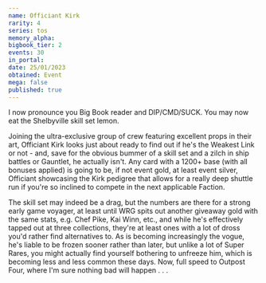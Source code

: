 ```yaml
---
name: Officiant Kirk
rarity: 4
series: tos
memory_alpha:
bigbook_tier: 2
events: 30
in_portal:
date: 25/01/2023
obtained: Event
mega: false
published: true
---
```


I now pronounce you Big Book reader and DIP/CMD/SUCK. You may now eat the Shelbyville skill set lemon.

Joining the ultra-exclusive group of crew featuring excellent props in their art, Officiant Kirk looks just about ready to find out if he's the Weakest Link or not - and, save for the obvious bummer of a skill set and a zilch in ship battles or Gauntlet, he actually isn't. Any card with a 1200+ base (with all bonuses applied) is going to be, if not event gold, at least event silver, Officiant showcasing the Kirk pedigree that allows for a really deep shuttle run if you're so inclined to compete in the next applicable Faction. 

The skill set may indeed be a drag, but the numbers are there for a strong early game voyager, at least until WRG spits out another giveaway gold with the same stats, e.g. Chef Pike, Kai Winn, etc., and while he's effectively tapped out at three collections, they're at least ones with a lot of dross you'd rather find alternatives to. As is becoming increasingly the vogue, he's liable to be frozen sooner rather than later, but unlike a lot of Super Rares, you might actually find yourself bothering to unfreeze him, which is becoming less and less common these days. Now, full speed to Outpost Four, where I'm sure nothing bad will happen . . .
